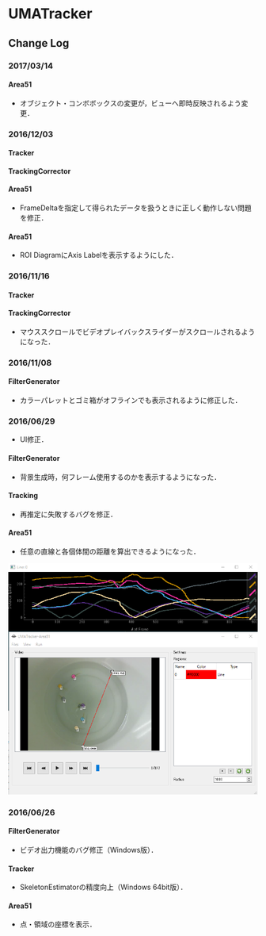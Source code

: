 # UMATracker

## Change Log

### 2017/03/14

#### Area51

* オブジェクト・コンボボックスの変更が，ビューへ即時反映されるよう変更．

### 2016/12/03

#### Tracker

#### TrackingCorrector

#### Area51

* FrameDeltaを指定して得られたデータを扱うときに正しく動作しない問題を修正．

#### Area51

* ROI DiagramにAxis Labelを表示するようにした．

### 2016/11/16

#### Tracker

#### TrackingCorrector

* マウススクロールでビデオプレイバックスライダーがスクロールされるようになった．

### 2016/11/08

#### FilterGenerator
* カラーパレットとゴミ箱がオフラインでも表示されるように修正した．

### 2016/06/29
* UI修正．

#### FilterGenerator
* 背景生成時，何フレーム使用するのかを表示するようになった．

#### Tracking
* 再推定に失敗するバグを修正．

#### Area51
* 任意の直線と各個体間の距離を算出できるようになった．

![line_dist](img/2016_06_29/uma_area51_linedist.png)

### 2016/06/26

#### FilterGenerator
* ビデオ出力機能のバグ修正（Windows版）．

#### Tracker
* SkeletonEstimatorの精度向上（Windows 64bit版）．

#### Area51
* 点・領域の座標を表示．
